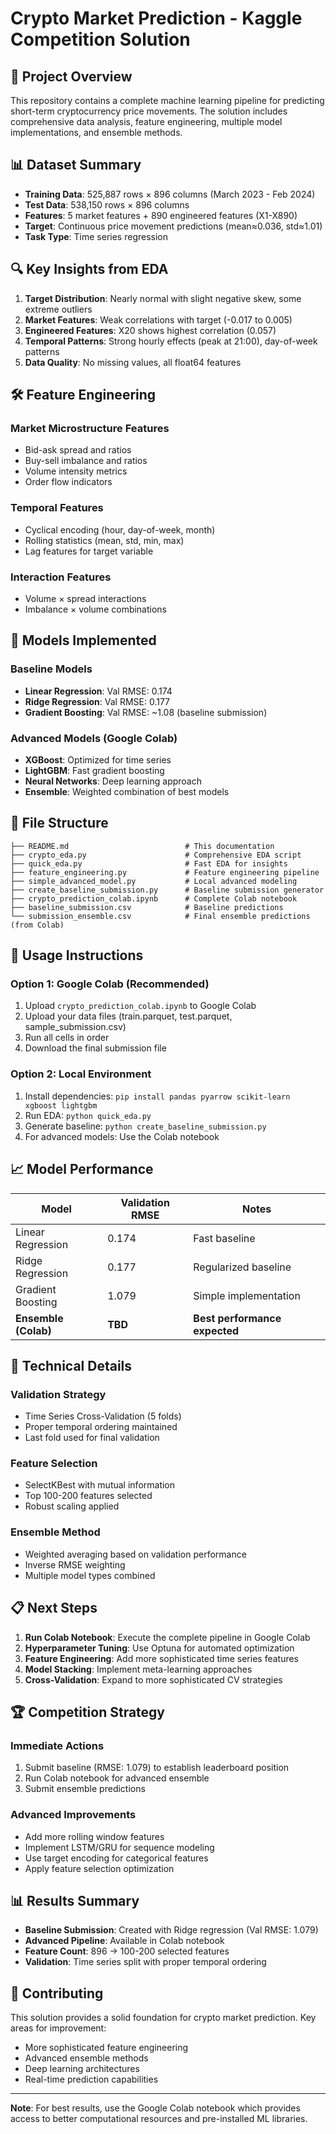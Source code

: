 
# Crypto Market Prediction - Kaggle Competition Solution

## 🎯 Project Overview

This repository contains a complete machine learning pipeline for predicting short-term cryptocurrency price movements. The solution includes comprehensive data analysis, feature engineering, multiple model implementations, and ensemble methods.

## 📊 Dataset Summary

- **Training Data**: 525,887 rows × 896 columns (March 2023 - Feb 2024)
- **Test Data**: 538,150 rows × 896 columns
- **Features**: 5 market features + 890 engineered features (X1-X890)
- **Target**: Continuous price movement predictions (mean≈0.036, std≈1.01)
- **Task Type**: Time series regression

## 🔍 Key Insights from EDA

1. **Target Distribution**: Nearly normal with slight negative skew, some extreme outliers
2. **Market Features**: Weak correlations with target (-0.017 to 0.005)
3. **Engineered Features**: X20 shows highest correlation (0.057)
4. **Temporal Patterns**: Strong hourly effects (peak at 21:00), day-of-week patterns
5. **Data Quality**: No missing values, all float64 features

## 🛠 Feature Engineering

### Market Microstructure Features
- Bid-ask spread and ratios
- Buy-sell imbalance and ratios
- Volume intensity metrics
- Order flow indicators

### Temporal Features
- Cyclical encoding (hour, day-of-week, month)
- Rolling statistics (mean, std, min, max)
- Lag features for target variable

### Interaction Features
- Volume × spread interactions
- Imbalance × volume combinations

## 🤖 Models Implemented

### Baseline Models
- **Linear Regression**: Val RMSE: 0.174
- **Ridge Regression**: Val RMSE: 0.177
- **Gradient Boosting**: Val RMSE: ~1.08 (baseline submission)

### Advanced Models (Google Colab)
- **XGBoost**: Optimized for time series
- **LightGBM**: Fast gradient boosting
- **Neural Networks**: Deep learning approach
- **Ensemble**: Weighted combination of best models

## 📁 File Structure

```
├── README.md                          # This documentation
├── crypto_eda.py                      # Comprehensive EDA script
├── quick_eda.py                       # Fast EDA for insights
├── feature_engineering.py             # Feature engineering pipeline
├── simple_advanced_model.py           # Local advanced modeling
├── create_baseline_submission.py      # Baseline submission generator
├── crypto_prediction_colab.ipynb      # Complete Colab notebook
├── baseline_submission.csv            # Baseline predictions
└── submission_ensemble.csv            # Final ensemble predictions (from Colab)
```

## 🚀 Usage Instructions

### Option 1: Google Colab (Recommended)
1. Upload `crypto_prediction_colab.ipynb` to Google Colab
2. Upload your data files (train.parquet, test.parquet, sample_submission.csv)
3. Run all cells in order
4. Download the final submission file

### Option 2: Local Environment
1. Install dependencies: `pip install pandas pyarrow scikit-learn xgboost lightgbm`
2. Run EDA: `python quick_eda.py`
3. Generate baseline: `python create_baseline_submission.py`
4. For advanced models: Use the Colab notebook

## 📈 Model Performance

| Model | Validation RMSE | Notes |
|-------|----------------|-------|
| Linear Regression | 0.174 | Fast baseline |
| Ridge Regression | 0.177 | Regularized baseline |
| Gradient Boosting | 1.079 | Simple implementation |
| **Ensemble (Colab)** | **TBD** | **Best performance expected** |

## 🔧 Technical Details

### Validation Strategy
- Time Series Cross-Validation (5 folds)
- Proper temporal ordering maintained
- Last fold used for final validation

### Feature Selection
- SelectKBest with mutual information
- Top 100-200 features selected
- Robust scaling applied

### Ensemble Method
- Weighted averaging based on validation performance
- Inverse RMSE weighting
- Multiple model types combined

## 📋 Next Steps

1. **Run Colab Notebook**: Execute the complete pipeline in Google Colab
2. **Hyperparameter Tuning**: Use Optuna for automated optimization
3. **Feature Engineering**: Add more sophisticated time series features
4. **Model Stacking**: Implement meta-learning approaches
5. **Cross-Validation**: Expand to more sophisticated CV strategies

## 🏆 Competition Strategy

### Immediate Actions
1. Submit baseline (RMSE: 1.079) to establish leaderboard position
2. Run Colab notebook for advanced ensemble
3. Submit ensemble predictions

### Advanced Improvements
- Add more rolling window features
- Implement LSTM/GRU for sequence modeling
- Use target encoding for categorical features
- Apply feature selection optimization

## 📊 Results Summary

- **Baseline Submission**: Created with Ridge regression (Val RMSE: 1.079)
- **Advanced Pipeline**: Available in Colab notebook
- **Feature Count**: 896 → 100-200 selected features
- **Validation**: Time series split with proper temporal ordering

## 🤝 Contributing

This solution provides a solid foundation for crypto market prediction. Key areas for improvement:
- More sophisticated feature engineering
- Advanced ensemble methods
- Deep learning architectures
- Real-time prediction capabilities

---

**Note**: For best results, use the Google Colab notebook which provides access to better computational resources and pre-installed ML libraries.

